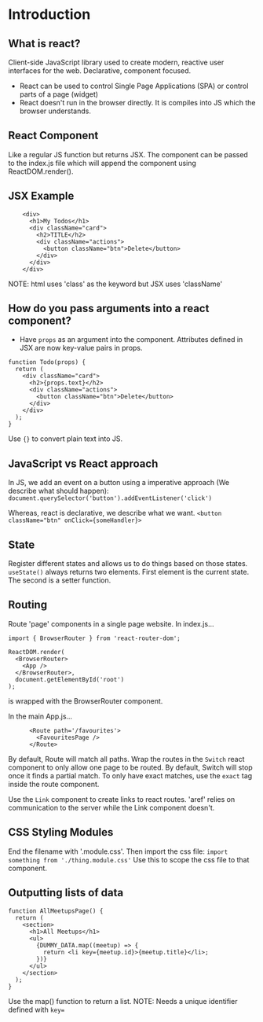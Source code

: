 # Introduction
## What is react?
Client-side JavaScript library used to create modern, reactive user interfaces for the web. Declarative, component focused.

- React can be used to control Single Page Applications (SPA) or control parts of a page (widget)
- React doesn't run in the browser directly. It is compiles into JS which the browser understands.

## React Component
Like a regular JS function but returns JSX. The component can be passed to the index.js file which will append the component using ReactDOM.render().

## JSX Example
```
    <div>
      <h1>My Todos</h1>
      <div className="card">
        <h2>TITLE</h2>
        <div className="actions">
          <button className="btn">Delete</button>
        </div>
      </div>
    </div>
```
NOTE: html uses 'class' as the keyword but JSX uses 'className'

## How do you pass arguments into a react component?
- Have `props` as an argument into the component. Attributes defined in JSX are now key-value pairs in props.
```
function Todo(props) {
  return (
    <div className="card">
      <h2>{props.text}</h2>
      <div className="actions">
        <button className="btn">Delete</button>
      </div>
    </div>
  );
}
```
Use `{}` to convert plain text into JS.

## JavaScript vs React approach
In JS, we add an event on a button using a imperative approach (We describe what should happen): 
`document.querySelector('button').addEventListener('click')` 

Whereas, react is declarative, we describe what we want. 
`<button className="btn" onClick={someHandler}>`

## State
Register different states and allows us to do things based on those states.
`useState()` always returns two elements. First element is the current state. The second is a setter function.

## Routing
Route 'page' components in a single page website.
In index.js...
```
import { BrowserRouter } from 'react-router-dom';

ReactDOM.render(
  <BrowserRouter>
    <App />
  </BrowserRouter>,
  document.getElementById('root')
);
```
<App/> is wrapped with the BrowserRouter component.

In the main App.js...
```
	  <Route path='/favourites'>
        <FavouritesPage />
      </Route>
```
By default, Route will match all paths. Wrap the routes in the `Switch` react component to only allow one page to be routed.
By default, Switch will stop once it finds a partial match. To only have exact matches, use the `exact` tag inside the route component.

Use the `Link` component to create links to react routes. 'aref' relies on communication to the server while the Link component doesn't.

## CSS Styling Modules
End the filename with '.module.css'. Then import the css file:
`import something from './thing.module.css'`
Use this to scope the css file to that component.

## Outputting lists of data
```
function AllMeetupsPage() {
  return (
    <section>
      <h1>All Meetups</h1>
      <ul>
        {DUMMY_DATA.map((meetup) => {
          return <li key={meetup.id}>{meetup.title}</li>;
        })}
      </ul>
    </section>
  );
}
```
Use the map() function to return a list. NOTE: Needs a unique identifier defined with `key=`